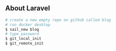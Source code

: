 ## About Laravel

```bash
# create a new empty repo on github called blog
# run docker desktop
$ sail_new blog
# type password
$ git_local_init
$ git_remote_init
```
